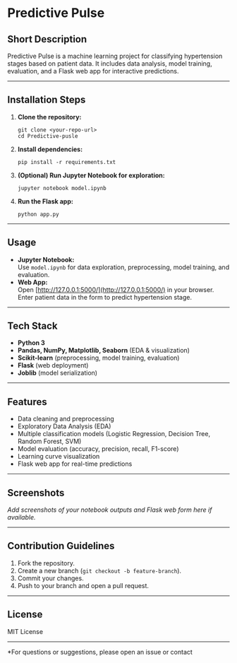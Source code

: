 # Predictive Pulse

## Short Description
Predictive Pulse is a machine learning project for classifying hypertension stages based on patient data. It includes data analysis, model training, evaluation, and a Flask web app for interactive predictions.

---

## Installation Steps

1. **Clone the repository:**
   ```
   git clone <your-repo-url>
   cd Predictive-pusle
   ```

2. **Install dependencies:**
   ```
   pip install -r requirements.txt
   ```

3. **(Optional) Run Jupyter Notebook for exploration:**
   ```
   jupyter notebook model.ipynb
   ```

4. **Run the Flask app:**
   ```
   python app.py
   ```

---

## Usage

- **Jupyter Notebook:**  
  Use `model.ipynb` for data exploration, preprocessing, model training, and evaluation.
- **Web App:**  
  Open [http://127.0.0.1:5000/](http://127.0.0.1:5000/) in your browser.  
  Enter patient data in the form to predict hypertension stage.

---

## Tech Stack

- **Python 3**
- **Pandas, NumPy, Matplotlib, Seaborn** (EDA & visualization)
- **Scikit-learn** (preprocessing, model training, evaluation)
- **Flask** (web deployment)
- **Joblib** (model serialization)

---

## Features

- Data cleaning and preprocessing
- Exploratory Data Analysis (EDA)
- Multiple classification models (Logistic Regression, Decision Tree, Random Forest, SVM)
- Model evaluation (accuracy, precision, recall, F1-score)
- Learning curve visualization
- Flask web app for real-time predictions

---

## Screenshots

*Add screenshots of your notebook outputs and Flask web form here if available.*

---

## Contribution Guidelines

1. Fork the repository.
2. Create a new branch (`git checkout -b feature-branch`).
3. Commit your changes.
4. Push to your branch and open a pull request.

---

## License

MIT License

---

*For questions or suggestions, please open an issue or contact
